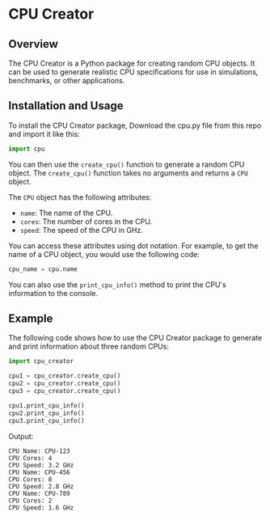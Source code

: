 # CPU Creator

## Overview

The CPU Creator is a Python package for creating random CPU objects. It can be used to generate realistic CPU specifications for use in simulations, benchmarks, or other applications.

## Installation and Usage

To install the CPU Creator package, Download the cpu.py file from this repo and import it like this:
```python
import cpu
```

You can then use the `create_cpu()` function to generate a random CPU object. The `create_cpu()` function takes no arguments and returns a `CPU` object.

The `CPU` object has the following attributes:

* `name`: The name of the CPU.
* `cores`: The number of cores in the CPU.
* `speed`: The speed of the CPU in GHz.

You can access these attributes using dot notation. For example, to get the name of a CPU object, you would use the following code:

```python
cpu_name = cpu.name
```

You can also use the `print_cpu_info()` method to print the CPU's information to the console.

## Example

The following code shows how to use the CPU Creator package to generate and print information about three random CPUs:

```python
import cpu_creator

cpu1 = cpu_creator.create_cpu()
cpu2 = cpu_creator.create_cpu()
cpu3 = cpu_creator.create_cpu()

cpu1.print_cpu_info()
cpu2.print_cpu_info()
cpu3.print_cpu_info()
```

Output:

```
CPU Name: CPU-123
CPU Cores: 4
CPU Speed: 3.2 GHz
CPU Name: CPU-456
CPU Cores: 8
CPU Speed: 2.8 GHz
CPU Name: CPU-789
CPU Cores: 2
CPU Speed: 1.6 GHz
```
